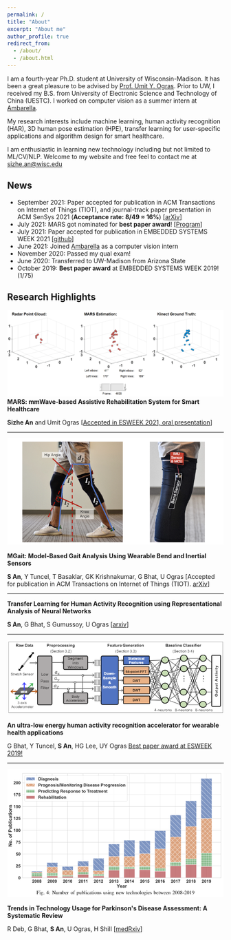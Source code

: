 ```yaml
---
permalink: /
title: "About"
excerpt: "About me"
author_profile: true
redirect_from: 
  - /about/
  - /about.html
---
```


<!-- This is the front page of a website that is powered by the [academicpages template](https://github.com/academicpages/academicpages.github.io) and hosted on GitHub pages. [GitHub pages](https://pages.github.com) is a free service in which websites are built and hosted from code and data stored in a GitHub repository, automatically updating when a new commit is made to the respository. This template was forked from the [Minimal Mistakes Jekyll Theme](https://mmistakes.github.io/minimal-mistakes/) created by Michael Rose, and then extended to support the kinds of content that academics have: publications, talks, teaching, a portfolio, blog posts, and a dynamically-generated CV. You can fork [this repository](https://github.com/academicpages/academicpages.github.io) right now, modify the configuration and markdown files, add your own PDFs and other content, and have your own site for free, with no ads! An older version of this template powers my own personal website at [stuartgeiger.com](http://stuartgeiger.com), which uses [this Github repository](https://github.com/staeiou/staeiou.github.io). -->
I am a fourth-year Ph.D. student at University of Wisconsin-Madison. It has been a great pleasure to be advised by [Prof. Umit Y. Ogras](https://scholar.google.com/citations?user=pVo_-KEAAAAJ). Prior to UW, I received my B.S. from University of Electronic Science and Technology of China (UESTC). I worked on computer vision as a summer intern at [Ambarella](https://www.ambarella.com/).

My research interests include machine learning, human activity recognition (HAR), 3D human pose estimation (HPE), transfer learning for user-specific applications and algorithm design for smart healthcare.

I am enthusiastic in learning new technology including but not limited to ML/CV/NLP. Welcome to my website and free feel to contact me at [sizhe.an@wisc.edu](mailto:sizhe.an@wisc.edu)

News
------
- September 2021: Paper accepted for publication in ACM Transactions on Internet of Things (TIOT), and journal-track paper presentation in ACM SenSys 2021 (**Acceptance rate: 8/49 ≈ 16%**) [[arXiv](https://arxiv.org/abs/2102.11895)]
- July 2021: MARS got nominated for **best paper award**! [[Program](https://whova.com/embedded/session/eswe_202110/1860620)]
- July 2021: Paper accepted for publication in EMBEDDED SYSTEMS WEEK 2021 [[github](https://github.com/SizheAn/MARS)]
- June 2021: Joined [Ambarella](https://www.ambarella.com/) as a computer vision intern
- November 2020: Passed my qual exam!
- June 2020: Transferred to UW-Madison from Arizona State
- October 2019: **Best paper award** at EMBEDDED SYSTEMS WEEK 2019! (1/75)

Research Highlights
------
![MARS](/images/MARS.gif)
**MARS: mmWave-based Assistive Rehabilitation System for Smart Healthcare**

**Sizhe An** and Umit Ogras [[Accepted in ESWEEK 2021, oral presentation](https://github.com/SizheAn/MARS)]

****
![MGait](/images/exp_setup.png)

**MGait: Model-Based Gait Analysis Using Wearable Bend and Inertial Sensors**

**S An**, Y Tuncel, T Basaklar, GK Krishnakumar, G Bhat, U Ogras [Accepted for publication in ACM Transactions on Internet of Things (TIOT). [arXiv](https://arxiv.org/abs/2102.11895)]


****
**Transfer Learning for Human Activity Recognition using Representational Analysis of Neural Networks**

**S An**, G Bhat, S Gumussoy, U Ogras [[arxiv](https://arxiv.org/abs/2012.04479)]


****
![HAR](/images/har_accelerator_overview.png)

**An ultra-low energy human activity recognition accelerator for wearable health applications**

G Bhat, Y Tuncel, **S An**, HG Lee, UY Ogras [Best paper award at ESWEEK 2019!](https://dl.acm.org/doi/pdf/10.1145/3358175)

****

![Trends](/images/application_percentagev3.PNG)

**Trends in Technology Usage for Parkinson's Disease Assessment: A Systematic Review**

R Deb, G Bhat, **S An**, U Ogras, H Shill [[medRxiv](https://www.medrxiv.org/content/10.1101/2021.02.01.21250939v1.full)]
